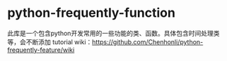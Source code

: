 # python-frequently-function

此库是一个包含python开发常用的一些功能的类、函数。具体包含时间处理类等，会不断添加
tutorial
wiki：https://github.com/Chenhonli/python-frequently-feature/wiki
